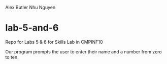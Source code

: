 Alex Butler
Nhu Nguyen

# lab-5-and-6
Repo for Labs 5 &amp; 6 for Skills Lab in CMPINF10

Our program prompts the user to enter their name and a number from zero to ten.